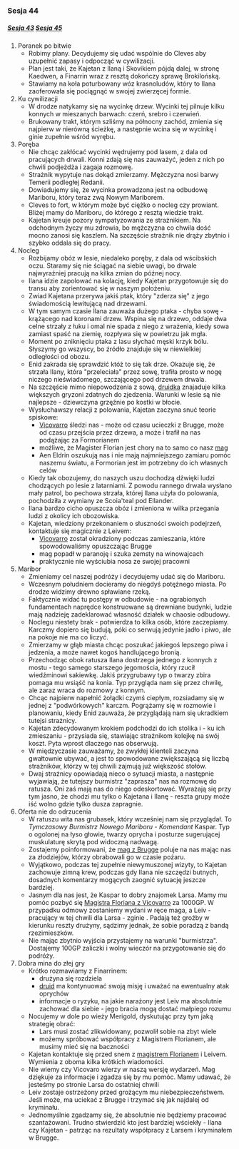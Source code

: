 ### Sesja 44
##### [Sesja 43](#sesja-043) [Sesja 45](#sesja-045)
1. Poranek po bitwie
    - Robimy plany. Decydujemy się udać wspólnie do Cleves aby uzupełnić zapasy i odpocząć w cywilizacji.
    - Plan jest taki, że Kajetan z Ilaną i Skovikiem pójdą dalej, w stronę Kaedwen, a Finarrin wraz z resztą dokończy sprawę Brokilońską.
    - Stawiamy na koła poturbowany wóz krasnoludów, który to Ilana zaoferowała się pociągnąć w swojej zwierzęcej formie.
2. Ku cywilizacji
    - W drodze natykamy się na wycinkę drzew. Wycinki tej pilnuje kilku konnych w mieszanych barwach: czerń, srebro i czerwień.
    - Brukowany trakt, którym szliśmy na północny zachód, zmienia się najpierw w nierówną ścieżkę, a następnie wcina się w wycinkę i ginie zupełnie wśród wyrębu.
3. Poręba
    - Nie chcąc zakłócać wycinki wędrujemy pod lasem, z dala od pracujących drwali. Konni zdają się nas zauważyć, jeden z nich po chwili podjeżdża i zagaja rozmowę.
    - Strażnik wypytuje nas dokąd zmierzamy. Mężczyzna nosi barwy Temerii podległej Redanii. 
    - Dowiadujemy się, że wycinka prowadzona jest na odbudowę Mariboru, który teraz zwą Nowym Mariborem.
    - Cleves to fort, w którym może być ciężko o nocleg czy prowiant. Bliżej mamy do Mariboru, do którego z resztą wiedzie trakt. 
    - Kajetan kreuje pozory sympatyzowania ze strażnikiem. Na odchodnym życzy mu zdrowia, bo mężczyzna co chwila dość mocno zanosi się kaszlem. Na szczęście strażnik nie drąży zbytnio i szybko oddala się do pracy.
4. Nocleg
    - Rozbijamy obóz w lesie, niedaleko poręby, z dala od wścibskich oczu. Staramy się nie ściągać na siebie uwagi, bo drwale najwyraźniej pracują na kilka zmian do późnej nocy.
    - Ilana idzie zapolować na kolację, kiedy Kajetan przygotowuje się do transu aby zorientować się w naszym położeniu.
    - Zwiad Kajetana przerywa jakiś ptak, który "zderza się" z jego świadomością lewitującą nad drzewami.
    - W tym samym czasie Ilana zauważa dużego ptaka - chyba sowę - krążącego nad koronami drzew. Wspina się na drzewo, oddaje dwa celne strzały z łuku i omal nie spada z niego z wrażenia, kiedy sowa zamiast spaść na ziemię, rozpływa się w powietrzu jak mgła.
    - Moment po zniknięciu ptaka z lasu słychać męski krzyk bólu. Słyszymy go wszyscy, bo źródło znajduje się w niewielkiej odległości od obozu. 
    - Enid zakrada się sprawdzić któż to się tak drze. Okazuje się, że strzała Ilany, która "przeleciała" przez sowę, trafiła prosto w nogę niczego nieświadomego, szczającego pod drzewem drwala.
    - Na szczęście mimo niepowodzenia z sową, [druidka](Ilana) znajaduje kilka większych gryzoni zdatnych do zjedzenia. Warunki w lesie są nie najlepsze - dziewczyna grzęźnie po kostki w błocie.
    - Wysłuchawszy relacji z polowania, Kajetan zaczyna snuć teorie spiskowe:
        - [Vicovarro](Florian) śledzi nas - może od czasu ucieczki z Brugge, może od czasu przejścia przez drzewa, a może i trafił na nas podążając za Formorianem
        - możliwe, że Magister Florian jest chory na to samo co nasz [mag](Kajetan)
        - Aen Eldrin oszukują nas i nie mają najmniejszego zamiaru pomóc naszemu światu, a Formorian jest im potrzebny do ich własnych celów
    - Kiedy tak obozujemy, do naszych uszu dochodzą dźwięki ludzi chodzących po lesie z latarniami. Z powodu rannego drwala wysłano mały patrol, bo pechowa strzała, której Ilana użyła do polowania, pochodziła z wymiany ze Scoia'teal pod Ellander.
    - Ilana bardzo cicho opuszcza obóz i zmieniona w wilka przegania ludzi z okolicy ich obozowiska.
    - Kajetan, wiedziony przekonaniem o słuszności swoich podejrzeń, kontaktuje się magicznie z Leivem:
        - [Vicovarro](Florian) został okradziony podczas zamieszania, które spowodowaliśmy opuszczając Brugge
        - mag popadł w paranoję i szuka zemsty na winowajcach
        - praktycznie nie wyściubia nosa ze swojej pracowni
5. Maribor
    - Zmieniamy cel naszej podróży i decydujemy udać się do Mariboru.
    - Wczesnym południem docieramy do niegdyś potężnego miasta. Po drodze widzimy drewno spławiane rzeką.
    - Faktycznie widać tu postępy w odbudowie - na ograbionych fundamentach naprędce konstruowane są drewniane budynki, ludzie mają nadzieję zadeklarować własność działek w chaosie odbudowy.
    - Noclegu niestety brak - potwierdza to kilka osób, które zaczepiamy. Karczmy dopiero się budują, póki co serwują jedynie jadło i piwo, ale na pokoje nie ma co liczyć.
    - Zmierzamy w głąb miasta chcąc poszukać jakiegoś lepszego piwa i jedzenia, a może nawet kogoś handlującego bronią. 
    - Przechodząc obok ratusza Ilana dostrzega jednego z konnych z mostu - tego samego starszego jegomościa, który rzucił wiedźminowi sakiewkę. Jakiś przygrubawy typ o twarzy zbira pomaga mu wsiąść na konia. Typ przygląda nam się przez chwilę, ale zaraz wraca do rozmowy z konnym.
    - Chcąc najpierw napełnić żołądki czymś ciepłym, rozsiadamy się w jednej z "podwórkowych" karczm. Pogrążamy się w rozmowie i planowaniu, kiedy Enid zauważa, że przyglądają nam się ukradkiem tutejsi strażnicy.
    - Kajetan zdecydowanym krokiem podchodzi do ich stolika i - ku ich zmieszaniu - przysiada się, stawiając strażnikom kolejkę na swój koszt. Pyta wprost dlaczego nas obserwują.
    - W międzyczasie zauważamy, że zwykłej klienteli zaczyna gwałtownie ubywać, a jest to spowodowane zwiększającą się liczbą strażników, którzy w tej chwili zajmują już większość stołów.
    - Dwaj strażnicy opowiadają nieco o sytuacji miasta, a następnie wyjawiają, że tutejszy burmistrz "zaprasza" nas na rozmowę do ratusza. Oni zaś mają nas do niego odeskortować. Wyrażają się przy tym jasno, że chodzi mu tylko o Kajetana i Ilanę - reszta grupy może iść wolno gdzie tylko dusza zapragnie.
6. Oferta nie do odrzucenia
    - W ratuszu wita nas grubasek, który wcześniej nam się przyglądał. To _Tymczasowy Burmistrz Nowego Mariboru - Komendant_ Kaspar. Typ o ogolonej na łyso głowie, twarzy oprycha i posturze sugerującej muskulaturę skrytą pod widoczną nadwagą.
    - Zostajemy poinformowani, że [mag z Brugge](Florian) poluje na nas mając nas za złodziejów, którzy obrabowali go w czasie pożaru.
    - Wyjątkowo, podczas tej zupełnie niewymuszonej wizyty, to Kajetan zachowuje zimną krew, podczas gdy Ilana nie szczędzi butnych, dosadnych komentarzy mogących zaognić sytuację jeszcze bardziej.
    - Jasnym dla nas jest, że Kaspar to dobry znajomek Larsa. Mamy mu pomóc pozbyć się [Magistra Floriana z Vicovarro](Florian) za 1000GP. W przypadku odmowy zostaniemy wydani w ręce maga, a Leiv - pracujący w tej chwili dla Larsa - zginie . Padają też groźby w kierunku reszty drużyny, sądzimy jednak, że sobie poradzą z bandą rzezimieszków.
    - Nie mając zbytnio wyjścia przystajemy na warunki "burmistrza". Dostajemy 100GP zaliczki i wolny wieczór na przygotowanie się do podróży.
7. Dobra mina do złej gry
    - Krótko rozmawiamy z Finarrinem:
        - drużyna się rozdziela
        - [druid](Finarrin) ma kontynuować swoją misję i uważać na ewentualny atak oprychów
        - informacje o ryzyku, na jakie narażony jest Leiv ma absolutnie zachować dla siebie - jego bracia mogą dostać małpiego rozumu
    - Nocujemy w dole po wieży Merigold, dyskutując przy tym jaką strategię obrać:
        - Lars musi zostać zlikwidowany, pozwolił sobie na zbyt wiele
        - możemy spróbować współpracy z Magistrem Florianem, ale musimy mieć się na baczności
    - Kajetan kontaktuje się przed snem z [magistrem Florianem](Florian) i Leivem. Wymienia z oboma kilka krótkich wiadomości.
    - Nie wiemy czy Vicovaro wierzy w naszą wersję wydarzeń. Mag dziękuje za informacje i zgadza się by mu pomóc. Mamy udawać, że jesteśmy po stronie Larsa do ostatniej chwili
    - Leiv zostaje ostrzeżony przed grożącym mu niebezpieczeństwem. Jeśli może, ma uciekać z Brugge i trzymać się jak najdalej od kryminału.
    - Jednomyślnie zgadzamy się, że absolutnie nie będziemy pracować szantażowani. Trudno stwierdzić kto jest bardziej wściekły - Ilana czy Kajetan - patrząc na rezultaty współpracy z Larsem i kryminałem w Brugge.
        
    
